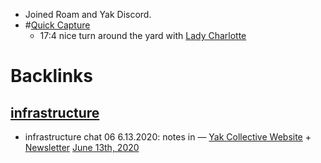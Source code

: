 - Joined Roam and Yak Discord.
- #[Quick Capture](<Quick Capture.md>)
    - 17:4 nice turn around the yard with [Lady Charlotte](<Lady Charlotte.md>)

# Backlinks
## [infrastructure](<infrastructure.md>)
- infrastructure chat 06 6.13.2020: notes in — [Yak Collective Website](<Yak Collective Website.md>) + [Newsletter](<Newsletter.md>) [June 13th, 2020](<June 13th, 2020.md>)

